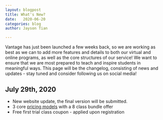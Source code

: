 ```yaml
---
layout: blogpost
title: What's New?
date:   2020-06-20
categories: blog
author: Jayson Tian

---
```


Vantage has just been launched a few weeks back, so we are working as best as we can to add more features and details to both our virtual and online programs, as well as the core structures of our service! We want to ensure that we are most prepared to teach and inspire students in meaningful ways. This page will be the changelog, consisting of news and updates - stay tuned and consider following us on social media!

## July 29th, 2020

- New website update, the final version will be submitted.
- 3 core [pricing models](/pricing) with a 8 class bundle offer
- Free first trial class coupon - applied upon registration